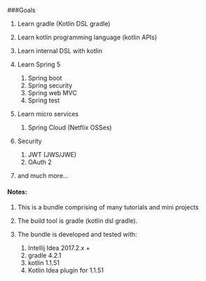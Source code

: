 ###Goals

1. Learn gradle (Kotlin DSL gradle)
1. Learn kotlin programming language (kotlin APIs)
1. Learn internal DSL with kotlin
1. Learn Spring 5 

    1. Spring boot
    1. Spring security
    1. Spring web MVC
    1. Spring test
    
1. Learn micro services

    1. Spring Cloud (Netflix OSSes)
    
1. Security
  
    1. JWT (JWS/JWE) 
    1. OAuth 2
    
1. and much more...

#### Notes:
1. This is a bundle comprising of many tutorials and mini projects
1. The build tool is gradle (kotlin dsl gradle).
1. The bundle is developed and tested with:

    1. Intellij Idea 2017.2.x +
    1. gradle 4.2.1
    1. kotlin 1.1.51
    1. Kotlin Idea plugin for 1.1.51



